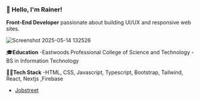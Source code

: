 ### 👋 Hello, I'm Rainer!

**Front-End Developer** passionate about  building UI/UX and responsive web sites.

![Screenshot 2025-05-14 132526](https://github.com/user-attachments/assets/834fedc8-f246-403c-aaa5-47393c1c04c6)

🎓**Education**   -Eastwoods Professional College of Science and Technology - BS in Information Technology

🧑‍💻**Tech Stack**  -HTML, CSS, Javascript, Typescript, Bootstrap, Tailwind, React, Nextjs ,Firebase


- [Jobstreet](https://ph.jobstreet.com/profile/rainer-morales-lP5ZTL0dsW)



